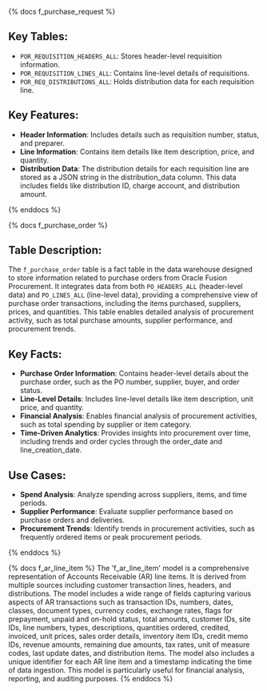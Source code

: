 {% docs f_purchase_request %}

## Key Tables:
- `POR_REQUISITION_HEADERS_ALL`: Stores header-level requisition information.
- `POR_REQUISITION_LINES_ALL`: Contains line-level details of requisitions.
- `POR_REQ_DISTRIBUTIONS_ALL`: Holds distribution data for each requisition line.

## Key Features:
- **Header Information**: Includes details such as requisition number, status, and preparer.
- **Line Information**: Contains item details like item description, price, and quantity.
- **Distribution Data**: The distribution details for each requisition line are stored as a JSON string in the distribution_data column. This data includes fields like distribution ID, charge account, and distribution amount.

{% enddocs %}

{% docs f_purchase_order %}

## Table Description:
The `f_purchase_order` table is a fact table in the data warehouse designed to store information related to purchase orders from Oracle Fusion Procurement. It integrates data from both `PO_HEADERS_ALL` (header-level data) and `PO_LINES_ALL` (line-level data), providing a comprehensive view of purchase order transactions, including the items purchased, suppliers, prices, and quantities. This table enables detailed analysis of procurement activity, such as total purchase amounts, supplier performance, and procurement trends.

## Key Facts:
- **Purchase Order Information**: Contains header-level details about the purchase order, such as the PO number, supplier, buyer, and order status.
- **Line-Level Details**: Includes line-level details like item description, unit price, and quantity.
- **Financial Analysis**: Enables financial analysis of procurement activities, such as total spending by supplier or item category.
- **Time-Driven Analytics**: Provides insights into procurement over time, including trends and order cycles through the order_date and line_creation_date.

## Use Cases:
- **Spend Analysis**: Analyze spending across suppliers, items, and time periods.
- **Supplier Performance**: Evaluate supplier performance based on purchase orders and deliveries.
- **Procurement Trends**: Identify trends in procurement activities, such as frequently ordered items or peak procurement periods.

{% enddocs %}

{% docs f_ar_line_item %}
The 'f_ar_line_item' model is a comprehensive representation of
Accounts Receivable (AR) line items. It is derived from multiple sources
including customer transaction lines, headers, and distributions. The
model includes a wide range of fields capturing various aspects of AR
transactions such as transaction IDs, numbers, dates, classes, document
types, currency codes, exchange rates, flags for prepayment, unpaid and
on-hold status, total amounts, customer IDs, site IDs, line numbers,
types, descriptions, quantities ordered, credited, invoiced, unit prices,
sales order details, inventory item IDs, credit memo IDs, revenue amounts,
remaining due amounts, tax rates, unit of measure codes, last update
dates, and distribution items. The model also includes a unique identifier
for each AR line item and a timestamp indicating the time of data
ingestion. This model is particularly useful for financial analysis,
reporting, and auditing purposes.
{% enddocs %}